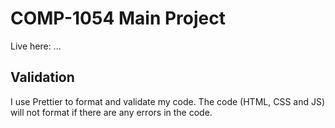 # COMP-1054 Main Project

Live here: ...

## Validation

I use Prettier to format and validate my code. The code (HTML, CSS and JS) will not format if there are any errors in the code.
